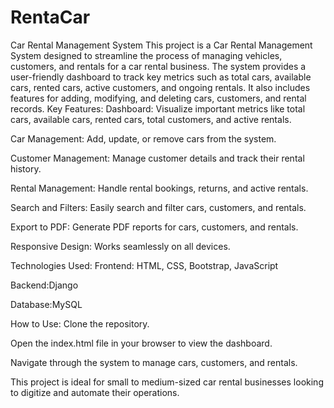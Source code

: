 # RentaCar
Car Rental Management System 
This project is a Car Rental Management System designed to streamline the process of managing vehicles, customers, and rentals for a car rental business. The system provides a user-friendly dashboard to track key metrics such as total cars, available cars, rented cars, active customers, and ongoing rentals. It also includes features for adding, modifying, and deleting cars, customers, and rental records.
Key Features:
Dashboard: Visualize important metrics like total cars, available cars, rented cars, total customers, and active rentals.

Car Management: Add, update, or remove cars from the system.

Customer Management: Manage customer details and track their rental history.

Rental Management: Handle rental bookings, returns, and active rentals.

Search and Filters: Easily search and filter cars, customers, and rentals.

Export to PDF: Generate PDF reports for cars, customers, and rentals.

Responsive Design: Works seamlessly on all devices.

Technologies Used:
Frontend: HTML, CSS, Bootstrap, JavaScript

Backend:Django

Database:MySQL

How to Use:
Clone the repository.

Open the index.html file in your browser to view the dashboard.

Navigate through the system to manage cars, customers, and rentals.

This project is ideal for small to medium-sized car rental businesses looking to digitize and automate their operations.
